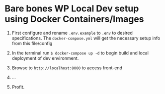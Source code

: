 # Bare bones WP Local Dev setup using Docker Containers/Images

1. First configure and rename `.env.example` to `.env` to desired specifications. The `docker-compose.yml` will get the necessary setup info from this file/config

2. In the terminal run `$ docker-compose up -d` to begin build and local deployment of dev environment.

3. Browse to `http://localhost:8000` to access front-end 

4. ...

5. Profit.